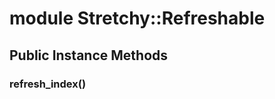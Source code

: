 # module Stretchy::Refreshable [](#module-Stretchy::Refreshable) [](#top)
 ## Public Instance Methods
 ### refresh_index() [](#method-i-refresh_index)
 